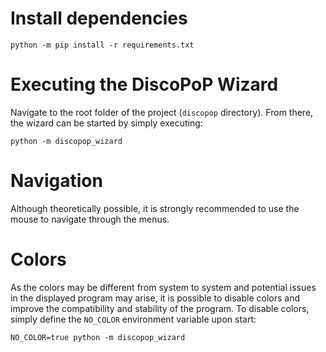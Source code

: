 <!--
# This file is part of the DiscoPoP software (http://www.discopop.tu-darmstadt.de)
#
# Copyright (c) 2020, Technische Universitaet Darmstadt, Germany
#
# This software may be modified and distributed under the terms of
# the 3-Clause BSD License.  See the LICENSE file in the package base
# directory for details.
-->

# Install dependencies

    python -m pip install -r requirements.txt

# Executing the DiscoPoP Wizard
Navigate to the root folder of the project (`discopop` directory).
From there, the wizard can be started by simply executing:

    python -m discopop_wizard

# Navigation
Although theoretically possible, it is strongly recommended to use the mouse to navigate through the menus.

# Colors
As the colors may be different from system to system and potential issues in the displayed program may arise,
it is possible to disable colors and improve the compatibility and stability of the program.
To disable colors, simply define the `NO_COLOR` environment variable upon start:

    NO_COLOR=true python -m discopop_wizard

